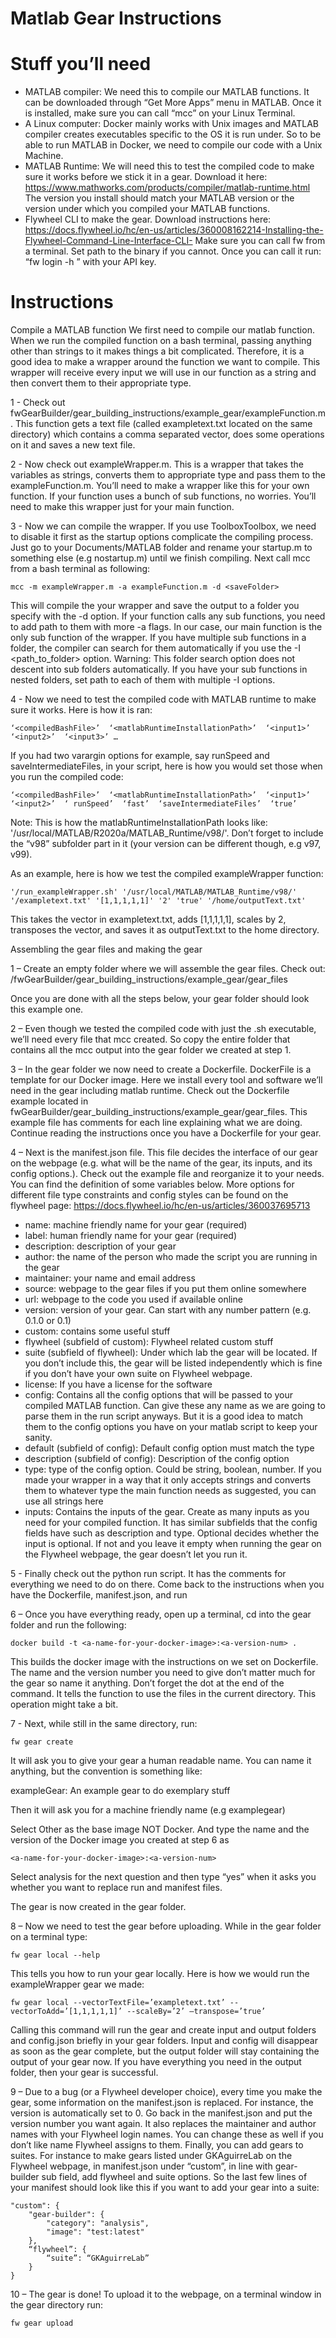 # Matlab Gear Instructions

# Stuff you’ll need

-	MATLAB compiler: We need this to compile our MATLAB functions. It can be downloaded through “Get More Apps” menu in MATLAB. Once it is installed, make sure you can call “mcc” on your Linux Terminal.
-	A Linux computer: Docker mainly works with Unix images and MATLAB compiler creates executables specific to the OS it is run under. So to be able to run MATLAB in Docker, we need to compile our code with a Unix Machine.
-	MATLAB Runtime: We will need this to test the compiled code to make sure it works before we stick it in a gear. Download it here: https://www.mathworks.com/products/compiler/matlab-runtime.html The version you install should match your MATLAB version or the version under which you compiled your MATLAB functions.
-	Flywheel CLI to make the gear. Download instructions here: https://docs.flywheel.io/hc/en-us/articles/360008162214-Installing-the-Flywheel-Command-Line-Interface-CLI-
Make sure you can call fw from a terminal. Set path to the binary if you cannot. Once you can call it run: “fw login -h <API-key>” with your API key.

# Instructions

Compile a MATLAB function
We first need to compile our matlab function. When we run the compiled function on a bash terminal, passing anything other than strings to it makes things a bit complicated. Therefore, it is a good idea to make a wrapper around the function we want to compile. This wrapper will receive every input we will use in our function as a string and then convert them to their appropriate type.

1 - Check out fwGearBuilder/gear_building_instructions/example_gear/exampleFunction.m. This function gets a text file (called exampletext.txt located on the same directory) which contains a comma separated vector, does some operations on it and saves a new text file.

2 - Now check out exampleWrapper.m. This is a wrapper that takes the variables as strings, converts them to appropriate type and pass them to the exampleFunction.m. You’ll need to make a wrapper like this for your own function. If your function uses a bunch of sub functions, no worries. You’ll need to make this wrapper just for your main function.

3 - Now we can compile the wrapper. If you use ToolboxToolbox, we need to disable it first as the startup options complicate the compiling process. Just go to your Documents/MATLAB folder and rename your startup.m to something else (e.g nostartup.m) until we finish compiling. Next call mcc from a bash terminal as following:

	mcc -m exampleWrapper.m -a exampleFunction.m -d <saveFolder>

This will compile the your wrapper and save the output to a folder you specify with the -d option. If your function calls any sub functions, you need to add path to them with more -a flags. In our case, our main function is the only sub function of the wrapper. If you have multiple sub functions in a folder, the compiler can search for them automatically if you use the -I <path_to_folder> option. Warning: This folder search option does not descent into sub folders automatically. If you have your sub functions in nested folders, set path to each of them with multiple -I options.

4 - Now we need to test the compiled code with MATLAB runtime to make sure it works. Here is how it is ran:
 
	‘<compiledBashFile>’  ‘<matlabRuntimeInstallationPath>’  ‘<input1>’  ‘<input2>’  ‘<input3>’ …

If you had two varargin options for example, say runSpeed and saveIntermediateFiles, in your script, here is how you would set those when you run the compiled code:
 
	‘<compiledBashFile>’  ‘<matlabRuntimeInstallationPath>’  ‘<input1>’  ‘<input2>’  ‘ runSpeed’  ‘fast’  ‘saveIntermediateFiles’  ‘true’

Note: This is how the matlabRuntimeInstallationPath looks like: '/usr/local/MATLAB/R2020a/MATLAB_Runtime/v98/'.
Don’t forget to include the “v98” subfolder part in it (your version can be different though, e.g v97, v99).

As an example, here is how we test the compiled exampleWrapper function:

	'/run_exampleWrapper.sh' '/usr/local/MATLAB/MATLAB_Runtime/v98/' '/exampletext.txt' '[1,1,1,1,1]' '2' 'true' '/home/outputText.txt'

This takes the vector in exampletext.txt, adds [1,1,1,1,1], scales by 2, transposes the vector, and saves it as outputText.txt to the home directory.

Assembling the gear files and making the gear

1 – Create an empty folder where we will assemble the gear files. Check out: /fwGearBuilder/gear_building_instructions/example_gear/gear_files

Once you are done with all the steps below, your gear folder should look this example one.  

2 – Even though we tested the compiled code with just the .sh executable, we’ll need every file that mcc created. So copy the entire folder that contains all the mcc output into the gear folder we created at step 1.

3 – In the gear folder we now need to create a Dockerfile. DockerFile is a template for our Docker image. Here we install every tool and software we’ll need in the gear including matlab runtime. Check out the Dockerfile example located in fwGearBuilder/gear_building_instructions/example_gear/gear_files. This example file has comments for each line explaining what we are doing. Continue reading the instructions once you have a Dockerfile for your gear.

4 – Next is the manifest.json file. This file decides the interface of our gear on the webpage (e.g. what will be the name of the gear, its inputs, and its config options.). Check out the example file and reorganize it to your needs. You can find the definition of some variables below. More options for different file type constraints and config styles can be found on the flywheel page: https://docs.flywheel.io/hc/en-us/articles/360037695713

-	name: machine friendly name for your gear (required)
-	label: human friendly name for your gear (required)
-	description: description of your gear
-	author: the name of the person who made the script you are running in the gear
-	maintainer: your name and email address
-	source: webpage to the gear files if you put them online somewhere
-	url: webpage to the code you used if available online
-	version: version of your gear. Can start with any number pattern (e.g. 0.1.0 or 0.1)
-	custom: contains some useful stuff
-	flywheel (subfield of custom): Flywheel related custom stuff
-	suite (subfield of flywheel): Under which lab the gear will be located. If you don’t include this, the gear will be listed independently which is fine if you don’t have your own suite on Flywheel webpage.
-	license: If you have a license for the software
-	config: Contains all the config options that will be passed to your compiled MATLAB   function. Can give these any name as we are going to parse them in the run script anyways. But it is a good idea to match them to the config options you have on your matlab script to keep your sanity.
-	default (subfield of config): Default config option must match the type
-	description (subfield of config): Description of the config option
-	type: type of the config option. Could be string, boolean, number. If you made your wrapper in a way that it only accepts strings and converts them to whatever type the main function needs as suggested, you can use all strings here
-	inputs: Contains the inputs of the gear. Create as many inputs as you need for your compiled function. It has similar subfields that the config fields have such as description and type. Optional decides whether the input is optional. If not and you leave it empty when running the gear on the Flywheel webpage, the gear doesn’t let you run it.  

5 - Finally check out the python run script. It has the comments for everything we need to do on there. Come back to the instructions when you have the Dockerfile, manifest.json, and run

6 – Once you have everything ready, open up a terminal, cd into the gear folder and run the following:

	docker build -t <a-name-for-your-docker-image>:<a-version-num> .

This builds the docker image with the instructions on we set on Dockerfile. The name and the version number you need to give don’t matter much for the gear so name it anything. Don’t forget the dot at the end of the command. It tells the function to use the files in the current directory. This operation might take a bit.

7  - Next, while still in the same directory, run:

	fw gear create

It will ask you to give your gear a human readable name. You can name it anything, but the convention is something like:

exampleGear: An example gear to do exemplary stuff

Then it will ask you for a machine friendly name (e.g examplegear)

Select Other as the base image NOT Docker. And type the name and the version of the Docker image you created at step 6 as

 	<a-name-for-your-docker-image>:<a-version-num>

Select analysis for the next question and then type “yes” when it asks you whether you want to replace run and manifest files.

The gear is now created in the gear folder.

8 – Now we need to test the gear before uploading. While in the gear folder on a terminal type:

	fw gear local --help

This tells you how to run your gear locally. Here is how we would run the exampleWrapper gear we made:

	fw gear local --vectorTextFile=’exampletext.txt’ --vectorToAdd=’[1,1,1,1,1]’ --scaleBy=’2’ –transpose=’true’

Calling this command will run the gear and create input and output folders and config.json briefly in your gear folders. Input and config will disappear as soon as the gear complete, but the output folder will stay containing the output of your gear now. If you have everything you need in the output folder, then your gear is successful.

9 – Due to a bug (or a Flywheel developer choice), every time you make the gear, some information on the manifest.json is replaced. For instance, the version is automatically set to 0. Go back in the manifest.json and put the version number you want again. It also replaces the maintainer and author names with your Flywheel login names. You can change these as well if you don’t like name Flywheel assigns to them. Finally, you can add gears to suites. For instance to make gears listed under GKAguirreLab on the Flywheel webpage, in manifest.json under “custom”, in line with gear-builder sub field, add flywheel and suite options. So the last few lines of your manifest should look like this if you want to add your gear into a suite:

	"custom": {
		"gear-builder": {
			"category": "analysis",
			"image": "test:latest"
		},
		“flywheel”: {
			“suite”: “GKAguirreLab”
		}
	}

10 – The gear is done! To upload it to the webpage, on a terminal window in the gear directory run:

	fw gear upload